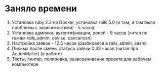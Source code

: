 # Заняло времени
1. Установка ruby 2.2 на Docker, установка rails 5.0 (и там, и там были проблемы с зависимостями) - 5 часов
2. Установка админки, аутентификации, ролей - 9 часов (читал по гемам rails_admin, devise, cancancan)
3. Настройка заявок - 12.5 часов (разбирался в rails_admin, aasm)
4. Письма после смены статуса заявки 0.33 часов (читал про ActionMailer) (в работе)
5. Тесты, линтер, полировка, разворачивание проекта для рабочем компьютере
